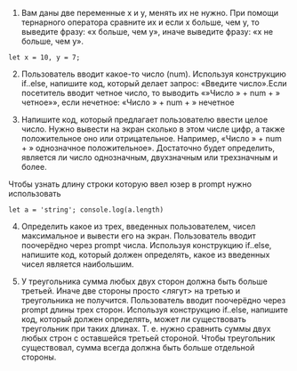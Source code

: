 
1) Вам даны две переменные x и y, менять их не нужно. При помощи тернарного оператора сравните их и если x больше, чем y, то выведите фразу: «x больше, чем y», иначе выведите фразу: «x не больше, чем y».

`let x = 10, y = 7;`

2) Пользователь вводит какое-то число (num). Используя конструкцию if..else, напишите код, который делает запрос: «Введите число».Если посетитель вводит четное число, то выводить «»Число » + num + » четное»», если нечетное: «Число » + num + » нечетное



3) Напишите код, который предлагает пользователю ввести целое число. Нужно вывести на экран сколько в этом числе цифр, а также положительное оно или отрицательное. Например, «Число » + num + » однозначное положительное». Достаточно будет определить, является ли число однозначным, двухзначным или трехзначным и более.

Чтобы узнать длину строки которую ввел юзер в prompt нужно использовать

`let a = 'string';
console.log(a.length)`

4) Определить какое из трех, введенных пользователем, чисел максимальное и вывести его на экран.
Пользователь вводит поочерёдно через prompt числа. Используя конструкцию if..else, напишите код, который должен определять, какое из введенных чисел является наибольшим.



5) У треугольника сумма любых двух сторон должна быть больше третьей. 
Иначе две стороны просто <лягут> на третью и треугольника не получится.
Пользователь вводит поочерёдно через prompt длины трех сторон. Используя конструкцию if..else, напишите код, 
который должен определять, может ли существовать треугольник при таких длинах. Т. е. нужно сравнить суммы двух любых строн с оставшейся третьей стороной. Чтобы треугольник существовал, сумма всегда должна быть больше отдельной стороны.





